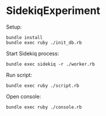 # SidekiqExperiment

Setup:

```
bundle install
bundle exec ruby ./init_db.rb
```

Start Sidekiq process:

```
bundle exec sidekiq -r ./worker.rb
```

Run script:

```
bundle exec ruby ./script.rb
```

Open console:

```
bundle exec ruby ./console.rb
```
